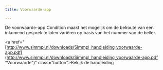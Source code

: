 ```yaml
---
title: Voorwaarde-app

---
```

De voorwaarde-app Condition maakt het mogelijk om de belroute van een inkomend gesprek te laten variëren op basis van het nummer van de beller.

<a href="[http://www.simmpl.nl/downloads/Simmpl_handleiding_voorwaarde-app.pdf](http://www.simmpl.nl/downloads/Simmpl_handleiding_voorwaarde-app.pdf "Voorwaarde")" class="button">Bekijk de handleiding</a>
